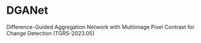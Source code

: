 # DGANet
Difference-Guided Aggregation Network with Multiimage Pixel Contrast for Change Detection (TGRS-2023.05)
